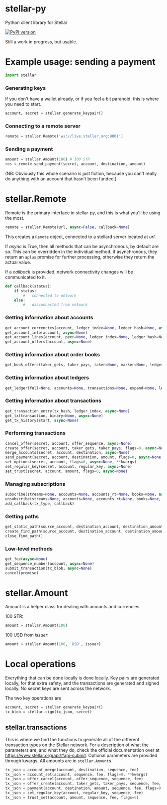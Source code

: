 stellar-py
==========

Python client library for Stellar

[![PyPI version](https://badge.fury.io/py/stellar-py.svg)](http://badge.fury.io/py/stellar-py)

Still a work in progress, but usable.

# Example usage: sending a payment

```python
import stellar
```

### Generating keys

If you don't have a wallet already, or if you feel a bit paranoid,
this is where you need to start.

```python
account, secret = stellar.generate_keypair()
```

### Connecting to a remote server

```python
remote = stellar.Remote('ws://live.stellar.org:9001')
```

### Sending a payment

```python
amount = stellar.Amount(100) # 100 STR
res = remote.send_payment(secret, account, destination, amount)
```

(NB: Obviously this whole scenario is just fiction, because you can't really do
anything with an account that hasn't been funded.)

# stellar.Remote

Remote is the primary interface in stellar-py, and this is what you'll be using
the most.

```Python
remote = stellar.Remote(url, async=False, callback=None)
```

This creates a `Remote` object, connected to a stellard server located at *url*.

If *async* is True, then all methods that can be asynchronous, by default are so.
This can be overridden in the individual method. If asynchronous, they return an
`aplus` promise for further processing, otherwise they return the actual value.

If a *callback* is provided, network connectivity changes will be communicated
to it.

```Python
def callback(status):
	if status:
		#	connected to network
	else:
		#	disconnected from network
```

### Getting information about accounts

```Python
get_account_currencies(account, ledger_index=None, ledger_hash=None, async=None)
get_account_info(account, async=None)
get_account_lines(account, peer=None, ledger_index=None, ledger_hash=None, async=None)
get_account_offers(account, async=None)
```

### Getting information about order books

```Python
get_book_offers(taker_gets, taker_pays, taker=None, marker=None, ledger_index=None, ledger_hash=None, async=None)
```

### Getting information about ledgers

```Python
get_ledger(full=None, accounts=None, transactions=None, expand=None, ledger_index=None, ledger_hash=None, async=None)
```

### Getting information about transactions

```Python
get_transaction_entry(tx_hash, ledger_index, async=None)
get_tx(transaction, binary=None, async=None)
get_tx_history(start, async=None)
```

### Performing transactions

```Python
cancel_offer(secret, account, offer_sequence, async=None)
create_offer(secret, account, taker_gets, taker_pays, flags=0, async=None, **kwargs)
merge_accounts(secret, account, destination, async=None)
send_payment(secret, account, destination, amount, flags=0, async=None, **kwargs)
set_options(secret, account, flags=0, async=None, **kwargs)
set_regular_key(secret, account, regular_key, async=None)
set_trust(secret, account, amount, flags=0, async=None)
```

### Managing subscriptions

```Python
subscribe(streams=None, accounts=None, accounts_rt=None, books=None, async=None)
unsubscribe(streams=None, accounts=None, accounts_rt=None, books=None, async=None)
add_callback(tx_type, callback)
```

### Getting paths

```Python
get_static_path(source_account, destination_account, destination_amount, async=None)
create_find_path(source_account, destination_account, destination_amount, callback=None, async=None)
close_find_path()
```

### Low-level methods

```Python
get_fee(async=None)
get_sequence_number(account, async=None)
submit_transaction(tx_blob, async=None)
cancel(promise)
```

# stellar.Amount

Amount is a helper class for dealing with amounts and currencies.

100 STR:

```python
amount = stellar.Amount(100)
```

100 USD from *issuer*:

```python
amount = stellar.Amount(100, 'USD', issuer)
```

# Local operations

Everything that can be done locally is done locally. Key pairs are generated
locally, for that extra safety, and the transactions are generated and signed
locally. No secret keys are sent across the network.

The two key operations are
```python
account, secret = stellar.generate_keypair()
tx_blob = stellar.sign(tx_json, secret)
```

## stellar.transactions

This is where we find the functions to generate all of the different transaction
types on the Stellar network. For a description of what the parameters are,
and what they do, check the official documentation over at
https://www.stellar.org/api/#api-submit. Optional parameters are provided
through kwargs. All amounts are in `stellar.Amount`s

```python
tx_json = account_merge(account, destination, sequence, fee)
tx_json = account_set(account, sequence, fee, flags=0, **kwargs)
tx_json = offer_cancel(account, offer_sequence, sequence, fee)
tx_json = offer_create(account, taker_gets, taker_pays, sequence, fee, flags=0, **kwargs)
tx_json = payment(account, destination, amount, sequence, fee, flags=0, **kwargs)
tx_json = set_regular_key(account, regular_key, sequence, fee)
tx_json = trust_set(account, amount, sequence, fee, flags=0)
```
